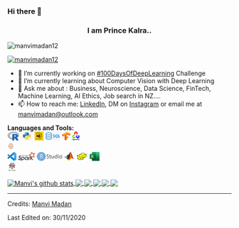 ### Hi there 👋

<!--
**manvimadan12/manvimadan12** is a ✨ _special_ ✨ repository because its `README.md` (this file) appears on your GitHub profile.-->

<h3 align="center">I am Prince Kalra..</h3>

<p align="left"> <img src="https://komarev.com/ghpvc/?username=rajputjay41&label=Profile%20views&color=0e75b6&style=flat" alt="manvimadan12" /> </p>

<p align="left"> <a href="https://github.com/ryo-ma/github-profile-trophy"><img src="https://github-profile-trophy.vercel.app/?username=manvimadan12" alt="manvimadan12" /></a> </p>

- 🔭 I’m currently working on [#100DaysOfDeepLearning](https://www.instagram.com/ml.newzealand/) Challenge
- 🌱 I’m currently learning about Computer Vision with Deep Learning
- 💬 Ask me about : Business, Neuroscience, Data Science, FinTech, Machine Learning, AI Ethics, Job search in NZ....
- 📫 How to reach me: [LinkedIn](https://nz.linkedin.com/in/manvimadan?challengeId=AQFP41gYUVTWXgAAAXTdLTLUD1ouI-Slkj6j1vSVIpFSPFDELixPuQAPkSBK4_beV-6747rXSKjHK4dkQeuwCiK23vil0RopCg&submissionId=172312d1-e273-3916-9781-05335d3a4409), DM on [Instagram](https://www.instagram.com/ml.newzealand/) or email me at manvimadan@outlook.com


**Languages and Tools:**  
<code><img height="20" src="https://github.com/manvimadan12/manvimadan12/blob/master/images/Rlogo.svg"></code>
<code><img height="20" src="https://github.com/manvimadan12/manvimadan12/blob/master/images/python.jpg"></code>
<code><img height="20" src="https://github.com/manvimadan12/manvimadan12/blob/master/images/powerbi2.jpg"></code>
<code><img height="20" src="https://github.com/manvimadan12/manvimadan12/blob/master/images/sql.png"></code>
<code><img height="20" src="https://github.com/manvimadan12/manvimadan12/blob/master/images/Tensorflow_logo.svg.png"></code>
<code><img height="20" src="https://github.com/manvimadan12/manvimadan12/blob/master/images/opencv.png"></code>  
<code><img height="20" src="https://github.com/manvimadan12/manvimadan12/blob/master/images/jupyter.jpeg"></code>  
<code><img height="20" src="https://github.com/manvimadan12/manvimadan12/blob/master/images/vscode.png"></code>
<code><img height="20" src="https://github.com/manvimadan12/manvimadan12/blob/master/images/spark.png"></code>
<code><img height="20" src="https://github.com/manvimadan12/manvimadan12/blob/master/images/rstudio.png"></code>
<code><img height="20" src="https://github.com/manvimadan12/manvimadan12/blob/master/images/matlab.png"></code>
<code><img height="20" src="https://github.com/manvimadan12/manvimadan12/blob/master/images/hadoop%20logo.jpg"></code>
<code><img height="20" src="https://github.com/manvimadan12/manvimadan12/blob/master/images/excel.jpg"></code>  
<code><img height="20" src="https://github.com/manvimadan12/manvimadan12/blob/master/images/1200px-Spyder_logo.svg.png"></code>  




<a href="https://github.com/manvimadan12/github-readme-stats">
  <img align="center" src="https://github-readme-stats.vercel.app/api?username=manvimadan12&show_icons=true&include_all_commits=true&theme=radical" alt="Manvi's github stats" />
</a>

<a href="https://github.com/manvimadan12/github-readme-stats">
  <img align="center" src="https://github-readme-stats.vercel.app/api/top-langs/?username=manvimadan12&layout=compact&theme=radical" />
</a> 

<a href="https://github.com/manvimadan12/Becoming-ML_engineer">
  <img align="center" src="https://github-readme-stats.vercel.app/api/pin/?username=manvimadan12&repo=Becoming-ML_engineer&theme=radical" />
</a>


<a href="https://github.com/manvimadan12/ML-Research-Papers-">
  <img align="center" src="https://github-readme-stats.vercel.app/api/pin/?username=manvimadan12&repo=ML-Research-Papers-&theme=radical" />
</a>   

<a href="https://github.com/manvimadan12/Computer_Vision_Roadmap">
  <img align="center" src="https://github-readme-stats.vercel.app/api/pin/?username=manvimadan12&repo=Computer_Vision_Roadmap&theme=radical" />
</a>   

<a href="https://github.com/manvimadan12/workout-training-using-ml">
  <img align="center" src="https://github-readme-stats.vercel.app/api/pin/?username=manvimadan12&repo=workout-training-using-ml&theme=radical" />
</a>   

-----
Credits: [Manvi Madan](https://github.com/manvimadan12)

Last Edited on: 30/11/2020